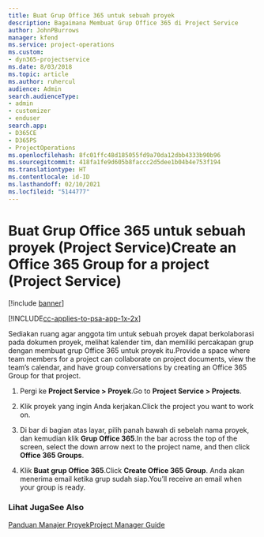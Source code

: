 ```yaml
---
title: Buat Grup Office 365 untuk sebuah proyek
description: Bagaimana Membuat Grup Office 365 di Project Service
author: JohnPBurrows
manager: kfend
ms.service: project-operations
ms.custom:
- dyn365-projectservice
ms.date: 8/03/2018
ms.topic: article
ms.author: ruhercul
audience: Admin
search.audienceType:
- admin
- customizer
- enduser
search.app:
- D365CE
- D365PS
- ProjectOperations
ms.openlocfilehash: 8fc01ffc48d185055fd9a70da12dbb4333b90b96
ms.sourcegitcommit: 418fa1fe9d605b8faccc2d5dee1b04b4e753f194
ms.translationtype: HT
ms.contentlocale: id-ID
ms.lasthandoff: 02/10/2021
ms.locfileid: "5144777"
---
```

# <a name="create-an-office-365-group-for-a-project-project-service"></a><span data-ttu-id="4de0d-103">Buat Grup Office 365 untuk sebuah proyek (Project Service)</span><span class="sxs-lookup"><span data-stu-id="4de0d-103">Create an Office 365 Group for a project (Project Service)</span></span>

[!include [banner](../includes/psa-now-project-operations.md)]

[!INCLUDE[cc-applies-to-psa-app-1x-2x](../includes/cc-applies-to-psa-app-1x-2x.md)]

<span data-ttu-id="4de0d-104">Sediakan ruang agar anggota tim untuk sebuah proyek dapat berkolaborasi pada dokumen proyek, melihat kalender tim, dan memiliki percakapan grup dengan membuat grup Office 365 untuk proyek itu.</span><span class="sxs-lookup"><span data-stu-id="4de0d-104">Provide a space where team members for a project can collaborate on project documents, view the team’s calendar, and have group conversations by creating an Office 365 Group for that project.</span></span>  
  
1.  <span data-ttu-id="4de0d-105">Pergi ke **Project Service > Proyek**.</span><span class="sxs-lookup"><span data-stu-id="4de0d-105">Go to **Project Service > Projects**.</span></span>  
  
2.  <span data-ttu-id="4de0d-106">Klik proyek yang ingin Anda kerjakan.</span><span class="sxs-lookup"><span data-stu-id="4de0d-106">Click the project you want to work on.</span></span>  
  
3.  <span data-ttu-id="4de0d-107">Di bar di bagian atas layar, pilih panah bawah di sebelah nama proyek, dan kemudian klik **Grup Office 365**.</span><span class="sxs-lookup"><span data-stu-id="4de0d-107">In the bar across the top of the screen, select the down arrow next to the project name, and then click **Office 365 Groups**.</span></span>  
  
4.  <span data-ttu-id="4de0d-108">Klik **Buat grup Office 365**.</span><span class="sxs-lookup"><span data-stu-id="4de0d-108">Click **Create Office 365 Group**.</span></span> <span data-ttu-id="4de0d-109">Anda akan menerima email ketika grup sudah siap.</span><span class="sxs-lookup"><span data-stu-id="4de0d-109">You’ll receive an email when your group is ready.</span></span>  
  
### <a name="see-also"></a><span data-ttu-id="4de0d-110">Lihat Juga</span><span class="sxs-lookup"><span data-stu-id="4de0d-110">See Also</span></span>  
 [<span data-ttu-id="4de0d-111">Panduan Manajer Proyek</span><span class="sxs-lookup"><span data-stu-id="4de0d-111">Project Manager Guide</span></span>](../psa/project-manager-guide.md)
